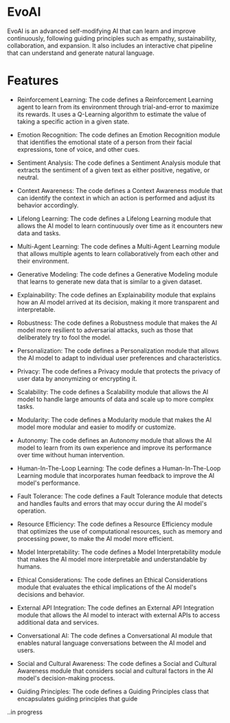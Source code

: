 # EvoAI
EvoAI is an advanced self-modifying AI that can learn and improve continuously, following guiding principles such as empathy, sustainability, collaboration, and expansion. It also includes an interactive chat pipeline that can understand and generate natural language.

# Features
- Reinforcement Learning: The code defines a Reinforcement Learning agent to learn from its environment through trial-and-error to maximize its rewards. It uses a Q-Learning algorithm to estimate the value of taking a specific action in a given state.

- Emotion Recognition: The code defines an Emotion Recognition module that identifies the emotional state of a person from their facial expressions, tone of voice, and other cues.

- Sentiment Analysis: The code defines a Sentiment Analysis module that extracts the sentiment of a given text as either positive, negative, or neutral.

- Context Awareness: The code defines a Context Awareness module that can identify the context in which an action is performed and adjust its behavior accordingly.

- Lifelong Learning: The code defines a Lifelong Learning module that allows the AI model to learn continuously over time as it encounters new data and tasks.

- Multi-Agent Learning: The code defines a Multi-Agent Learning module that allows multiple agents to learn collaboratively from each other and their environment.

- Generative Modeling: The code defines a Generative Modeling module that learns to generate new data that is similar to a given dataset.

- Explainability: The code defines an Explainability module that explains how an AI model arrived at its decision, making it more transparent and interpretable.

- Robustness: The code defines a Robustness module that makes the AI model more resilient to adversarial attacks, such as those that deliberately try to fool the model.

- Personalization: The code defines a Personalization module that allows the AI model to adapt to individual user preferences and characteristics.

- Privacy: The code defines a Privacy module that protects the privacy of user data by anonymizing or encrypting it.

- Scalability: The code defines a Scalability module that allows the AI model to handle large amounts of data and scale up to more complex tasks.

- Modularity: The code defines a Modularity module that makes the AI model more modular and easier to modify or customize.

- Autonomy: The code defines an Autonomy module that allows the AI model to learn from its own experience and improve its performance over time without human intervention.

- Human-In-The-Loop Learning: The code defines a Human-In-The-Loop Learning module that incorporates human feedback to improve the AI model's performance.

- Fault Tolerance: The code defines a Fault Tolerance module that detects and handles faults and errors that may occur during the AI model's operation.

- Resource Efficiency: The code defines a Resource Efficiency module that optimizes the use of computational resources, such as memory and processing power, to make the AI model more efficient.

- Model Interpretability: The code defines a Model Interpretability module that makes the AI model more interpretable and understandable by humans.

- Ethical Considerations: The code defines an Ethical Considerations module that evaluates the ethical implications of the AI model's decisions and behavior.

- External API Integration: The code defines an External API Integration module that allows the AI model to interact with external APIs to access additional data and services.

- Conversational AI: The code defines a Conversational AI module that enables natural language conversations between the AI model and users.

- Social and Cultural Awareness: The code defines a Social and Cultural Awareness module that considers social and cultural factors in the AI model's decision-making process.

- Guiding Principles: The code defines a Guiding Principles class that encapsulates guiding principles that guide


..in progress
